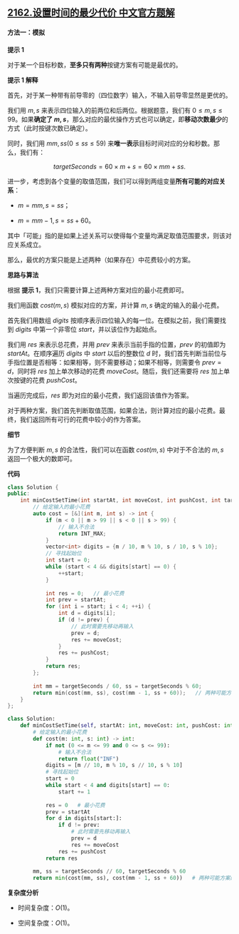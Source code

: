 ## [2162.设置时间的最少代价 中文官方题解](https://leetcode.cn/problems/minimum-cost-to-set-cooking-time/solutions/100000/she-zhi-shi-jian-de-zui-shao-dai-jie-by-1ma95)
#### 方法一：模拟

**提示 $1$**

对于某一个目标秒数，**至多只有两种**按键方案有可能是最优的。

**提示 $1$ 解释**

首先，对于某一种带有前导零的（四位数字）输入，不输入前导零显然是更优的。

我们用 $m, s$ 来表示四位输入的前两位和后两位。根据题意，我们有 $0 \le m, s \le 99$。如果**确定了 $m, s$**，那么对应的最优操作方式也可以确定，即**移动次数最少**的方式（此时按键次数已确定）。

同时，我们用 $\textit{mm}, \textit{ss} (0 \le \textit{ss} \le 59)$ 来**唯一表示**目标时间对应的分和秒数。那么，我们有：

$$
\textit{targetSeconds} = 60 \times m + s = 60 \times \textit{mm} + \textit{ss}.
$$

进一步，考虑到各个变量的取值范围，我们可以得到两组变量**所有可能的对应关系**：

- $m = \textit{mm}, s = \textit{ss}$；

- $m = \textit{mm} - 1, s = \textit{ss} + 60$。

其中「可能」指的是如果上述关系可以使得每个变量均满足取值范围要求，则该对应关系成立。

那么，最优的方案只能是上述两种（如果存在）中花费较小的方案。

**思路与算法**

根据 **提示 $1$**，我们只需要计算上述两种方案对应的最小花费即可。

我们用函数 $\textit{cost}(m, s)$ 模拟对应的方案，并计算 $m, s$ 确定的输入的最小花费。

首先我们用数组 $\textit{digits}$ 按顺序表示四位输入的每一位。在模拟之前，我们需要找到 $\textit{digits}$ 中第一个非零位 $\textit{start}$，并以该位作为起始点。

我们用 $\textit{res}$ 来表示总花费，并用 $\textit{prev}$ 来表示当前手指的位置，$\textit{prev}$ 的初值即为 $\textit{startAt}$。在顺序遍历 $\textit{digits}$ 中 $\textit{start}$ 以后的整数位 $d$ 时，我们首先判断当前位与手指位置是否相等：如果相等，则不需要移动；如果不相等，则需要令 $\textit{prev} = d$，同时将 $\textit{res}$ 加上单次移动的花费 $\textit{moveCost}$。随后，我们还需要将 $\textit{res}$ 加上单次按键的花费 $\textit{pushCost}$。

当遍历完成后，$\textit{res}$ 即为对应的最小花费，我们返回该值作为答案。

对于两种方案，我们首先判断取值范围，如果合法，则计算对应的最小花费。最终，我们返回所有可行的花费中较小的作为答案。

**细节**

为了方便判断 $m, s$ 的合法性，我们可以在函数 $\textit{cost}(m, s)$ 中对于不合法的 $m, s$ 返回一个极大的数即可。

**代码**

```C++ [sol1-C++]
class Solution {
public:
    int minCostSetTime(int startAt, int moveCost, int pushCost, int targetSeconds) {
        // 给定输入的最小花费
        auto cost = [&](int m, int s) -> int {
            if (m < 0 || m > 99 || s < 0 || s > 99) {
                // 输入不合法
                return INT_MAX;
            }
            vector<int> digits = {m / 10, m % 10, s / 10, s % 10};
            // 寻找起始位
            int start = 0;
            while (start < 4 && digits[start] == 0) {
                ++start;
            }
            
            int res = 0;   // 最小花费
            int prev = startAt;
            for (int i = start; i < 4; ++i) {
                int d = digits[i];
                if (d != prev) {
                    // 此时需要先移动再输入
                    prev = d;
                    res += moveCost;
                }
                res += pushCost;
            }
            return res;
        };
        
        int mm = targetSeconds / 60, ss = targetSeconds % 60;
        return min(cost(mm, ss), cost(mm - 1, ss + 60));   // 两种可能方案的较小值
    }
};
```


```Python [sol1-Python3]
class Solution:
    def minCostSetTime(self, startAt: int, moveCost: int, pushCost: int, targetSeconds: int) -> int:
        # 给定输入的最小花费
        def cost(m: int, s: int) -> int:
            if not (0 <= m <= 99 and 0 <= s <= 99):
                # 输入不合法
                return float("INF")
            digits = [m // 10, m % 10, s // 10, s % 10]
            # 寻找起始位
            start = 0
            while start < 4 and digits[start] == 0:
                start += 1
            
            res = 0   # 最小花费
            prev = startAt
            for d in digits[start:]:
                if d != prev:
                    # 此时需要先移动再输入
                    prev = d
                    res += moveCost
                res += pushCost
            return res
        
        mm, ss = targetSeconds // 60, targetSeconds % 60
        return min(cost(mm, ss), cost(mm - 1, ss + 60))   # 两种可能方案的较小值
```


**复杂度分析**

- 时间复杂度：$O(1)$。

- 空间复杂度：$O(1)$。